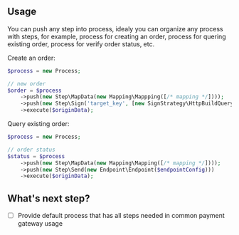 ## Usage

You can push any step into process, idealy you can organize any process with steps, for example, process for creating an order, process for quering existing order, process for verify order status, etc.

Create an order:

```php
$process = new Process;

// new order
$order = $process
    ->push(new Step\MapData(new Mapping\Mappping([/* mapping */])));
    ->push(new Step\Sign('target_key', [new SignStrategy\HttpBuildQuery, new SignStrategy\UrlDecode, new SignStrategy\Md5]))
    ->execute($originData);
```

Query existing order:

```php
$process = new Process;

// order status
$status = $process
    ->push(new Step\MapData(new Mapping\Mapping([/* mapping */])));
    ->push(new Step\Send(new Endpoint\Endpoint($endpointConfig)))
    ->execute($originData);
```

## What's next step?

- [ ] Provide default process that has all steps needed in common payment gateway usage
